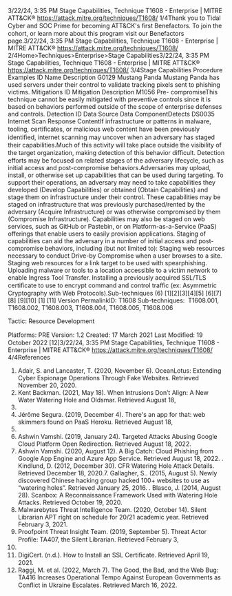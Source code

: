 3/22/24, 3:35 PM Stage Capabilities, Technique T1608 - Enterprise | MITRE ATT&CK®
https://attack.mitre.org/techniques/T1608/ 1/4Thank you to Tidal Cyber and SOC Prime for becoming ATT&CK's ﬁrst Benefactors. To join the cohort, or learn more about this program visit our
Benefactors page.3/22/24, 3:35 PM Stage Capabilities, Technique T1608 - Enterprise | MITRE ATT&CK®
https://attack.mitre.org/techniques/T1608/ 2/4Home>Techniques>Enterprise>Stage Capabilities3/22/24, 3:35 PM Stage Capabilities, Technique T1608 - Enterprise | MITRE ATT&CK®
https://attack.mitre.org/techniques/T1608/ 3/4Stage Capabilities
Procedure Examples
ID Name Description
G0129 Mustang Panda Mustang Panda has used servers under their control to validate tracking pixels sent to phishing victims.
Mitigations
ID Mitigation Description
M1056 Pre-
compromiseThis technique cannot be easily mitigated with preventive controls since it is based on behaviors performed
outside of the scope of enterprise defenses and controls.
Detection
ID Data Source Data ComponentDetects
DS0035 Internet Scan Response
ContentIf infrastructure or patterns in malware, tooling, certiﬁcates, or malicious web content have
been previously identiﬁed, internet scanning may uncover when an adversary has staged
their capabilities.Much of this activity will take place outside the visibility of the target
organization, making detection of this behavior diﬃcult. Detection efforts may be focused
on related stages of the adversary lifecycle, such as initial access and post-compromise
behaviors.Adversaries may upload, install, or otherwise set up capabilities that can be used during targeting. To support their operations, an adversary
may need to take capabilities they developed (Develop Capabilities) or obtained (Obtain Capabilities) and stage them on infrastructure under
their control. These capabilities may be staged on infrastructure that was previously purchased/rented by the adversary (Acquire
Infrastructure) or was otherwise compromised by them (Compromise Infrastructure). Capabilities may also be staged on web services, such
as GitHub or Pastebin, or on Platform-as-a-Service (PaaS) offerings that enable users to easily provision applications.
Staging of capabilities can aid the adversary in a number of initial access and post-compromise behaviors, including (but not limited to):
Staging web resources necessary to conduct Drive-by Compromise when a user browses to a site.
Staging web resources for a link target to be used with spearphishing.
Uploading malware or tools to a location accessible to a victim network to enable Ingress Tool Transfer.
Installing a previously acquired SSL/TLS certiﬁcate to use to encrypt command and control traﬃc (ex: Asymmetric Cryptography with
Web Protocols).Sub-techniques (6)
[1][2][3][4][5]
[6][7][8]
[9][10]
[1]
[11]
Version PermalinkID: T1608
Sub-techniques:  T1608.001, T1608.002, T1608.003, T1608.004, T1608.005, T1608.006

Tactic: Resource Development

Platforms: PRE
Version: 1.2
Created: 17 March 2021
Last Modiﬁed: 19 October 2022
[12]3/22/24, 3:35 PM Stage Capabilities, Technique T1608 - Enterprise | MITRE ATT&CK®
https://attack.mitre.org/techniques/T1608/ 4/4References
1. Adair, S. and Lancaster, T. (2020, November 6). OceanLotus:
Extending Cyber Espionage Operations Through Fake
Websites. Retrieved November 20, 2020.
2. Kent Backman. (2021, May 18). When Intrusions Don’t Align: A
New Water Watering Hole and Oldsmar. Retrieved August 18,
2022.
3. Jérôme Segura. (2019, December 4). There's an app for that:
web skimmers found on PaaS Heroku. Retrieved August 18,
2022.
4. Ashwin Vamshi. (2019, January 24). Targeted Attacks
Abusing Google Cloud Platform Open Redirection. Retrieved
August 18, 2022.
5. Ashwin Vamshi. (2020, August 12). A Big Catch: Cloud
Phishing from Google App Engine and Azure App Service.
Retrieved August 18, 2022.
. Kindlund, D. (2012, December 30). CFR Watering Hole Attack
Details. Retrieved December 18, 2020.7. Gallagher, S.. (2015, August 5). Newly discovered Chinese
hacking group hacked 100+ websites to use as “watering
holes”. Retrieved January 25, 2016.
. Blasco, J. (2014, August 28). Scanbox: A Reconnaissance
Framework Used with Watering Hole Attacks. Retrieved
October 19, 2020.
9. Malwarebytes Threat Intelligence Team. (2020, October 14).
Silent Librarian APT right on schedule for 20/21 academic
year. Retrieved February 3, 2021.
10. Proofpoint Threat Insight Team. (2019, September 5). Threat
Actor Proﬁle: TA407, the Silent Librarian. Retrieved February 3,
2021.
11. DigiCert. (n.d.). How to Install an SSL Certiﬁcate. Retrieved
April 19, 2021.
12. Raggi, M. et al. (2022, March 7). The Good, the Bad, and the
Web Bug: TA416 Increases Operational Tempo Against
European Governments as Conﬂict in Ukraine Escalates.
Retrieved March 16, 2022.